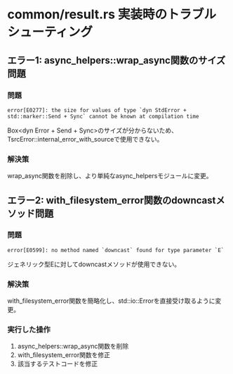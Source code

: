 # common/result.rs 実装時のトラブルシューティング

## エラー1: async_helpers::wrap_async関数のサイズ問題

### 問題
```
error[E0277]: the size for values of type `dyn StdError + std::marker::Send + Sync` cannot be known at compilation time
```

Box<dyn Error + Send + Sync>のサイズが分からないため、TsrcError::internal_error_with_sourceで使用できない。

### 解決策
wrap_async関数を削除し、より単純なasync_helpersモジュールに変更。

## エラー2: with_filesystem_error関数のdowncastメソッド問題

### 問題
```
error[E0599]: no method named `downcast` found for type parameter `E`
```

ジェネリック型Eに対してdowncastメソッドが使用できない。

### 解決策
with_filesystem_error関数を簡略化し、std::io::Errorを直接受け取るように変更。

### 実行した操作
1. async_helpers::wrap_async関数を削除
2. with_filesystem_error関数を修正
3. 該当するテストコードを修正